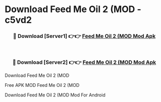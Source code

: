 # Download Feed Me Oil 2 (MOD - c5vd2



<div align="center">
<h3>🔴 Download [Server1] 👉👉 <a href="https://momento.my/?title=Feed_Me_Oil_2_(MOD">Feed Me Oil 2 (MOD Mod Apk</a></h3><br>

<h3>🔴 Download [Server2] 👉👉 <a href="https://momento.my/?title=Feed_Me_Oil_2_(MOD">Feed Me Oil 2 (MOD Mod Apk</a></h3>
</div>



Download Feed Me Oil 2 (MOD 

Free APK MOD Feed Me Oil 2 (MOD 

Download Feed Me Oil 2 (MOD Mod For Android
